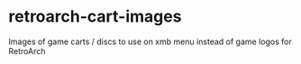 # retroarch-cart-images
Images of game carts / discs to use on xmb menu instead of game logos for RetroArch
